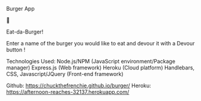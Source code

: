 Burger App

🍔

Eat-da-Burger!


Enter a name of the burger you would like to eat and devour it with a Devour button !


Technologies Used: 
Node.js/NPM (JavaScript environment/Package manager)
Express.js (Web framework)
Heroku (Cloud platform)
Handlebars, CSS, Javascript/JQuery (Front-end framework)


Github: https://chuckthefrenchie.github.io/burger/
Heroku: https://afternoon-reaches-32137.herokuapp.com/
